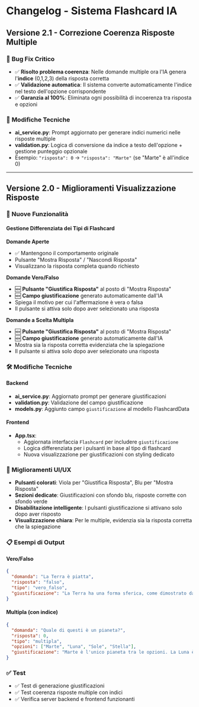 # Changelog - Sistema Flashcard IA

## Versione 2.1 - Correzione Coerenza Risposte Multiple

### 🐛 **Bug Fix Critico**
- ✅ **Risolto problema coerenza**: Nelle domande multiple ora l'IA genera l'**indice** (0,1,2,3) della risposta corretta
- ✅ **Validazione automatica**: Il sistema converte automaticamente l'indice nel testo dell'opzione corrispondente
- ✅ **Garanzia al 100%**: Eliminata ogni possibilità di incoerenza tra risposta e opzioni

### 🔧 **Modifiche Tecniche**
- **ai_service.py**: Prompt aggiornato per generare indici numerici nelle risposte multiple
- **validation.py**: Logica di conversione da indice a testo dell'opzione + gestione punteggio opzionale
- Esempio: `"risposta": 0` → `"risposta": "Marte"` (se "Marte" è all'indice 0)

---

## Versione 2.0 - Miglioramenti Visualizzazione Risposte

### 🚀 Nuove Funzionalità

#### Gestione Differenziata dei Tipi di Flashcard

**Domande Aperte** 
- ✅ Mantengono il comportamento originale
- Pulsante "Mostra Risposta" / "Nascondi Risposta"
- Visualizzano la risposta completa quando richiesto

**Domande Vero/Falso**
- 🆕 **Pulsante "Giustifica Risposta"** al posto di "Mostra Risposta"
- 🆕 **Campo giustificazione** generato automaticamente dall'IA
- Spiega il motivo per cui l'affermazione è vera o falsa
- Il pulsante si attiva solo dopo aver selezionato una risposta

**Domande a Scelta Multipla**
- 🆕 **Pulsante "Giustifica Risposta"** al posto di "Mostra Risposta"
- 🆕 **Campo giustificazione** generato automaticamente dall'IA
- Mostra sia la risposta corretta evidenziata che la spiegazione
- Il pulsante si attiva solo dopo aver selezionato una risposta

### 🛠 Modifiche Tecniche

#### Backend
- **ai_service.py**: Aggiornato prompt per generare giustificazioni
- **validation.py**: Validazione del campo giustificazione
- **models.py**: Aggiunto campo `giustificazione` al modello FlashcardData

#### Frontend  
- **App.tsx**: 
  - Aggiornata interfaccia `Flashcard` per includere `giustificazione`
  - Logica differenziata per i pulsanti in base al tipo di flashcard
  - Nuova visualizzazione per giustificazioni con styling dedicato

### 🎨 Miglioramenti UI/UX

- **Pulsanti colorati**: Viola per "Giustifica Risposta", Blu per "Mostra Risposta"
- **Sezioni dedicate**: Giustificazioni con sfondo blu, risposte corrette con sfondo verde
- **Disabilitazione intelligente**: I pulsanti giustificazione si attivano solo dopo aver risposto
- **Visualizzazione chiara**: Per le multiple, evidenzia sia la risposta corretta che la spiegazione

### 📋 Esempi di Output

#### Vero/Falso
```json
{
  "domanda": "La Terra è piatta",
  "risposta": "falso", 
  "tipo": "vero_falso",
  "giustificazione": "La Terra ha una forma sferica, come dimostrato da secoli di osservazioni astronomiche"
}
```

#### Multipla (con indice)
```json
{
  "domanda": "Quale di questi è un pianeta?",
  "risposta": 0,
  "tipo": "multipla", 
  "opzioni": ["Marte", "Luna", "Sole", "Stella"],
  "giustificazione": "Marte è l'unico pianeta tra le opzioni. La Luna è un satellite, il Sole è una stella"
}
```

### ✅ Test
- ✅ Test di generazione giustificazioni 
- ✅ Test coerenza risposte multiple con indici
- ✅ Verifica server backend e frontend funzionanti 